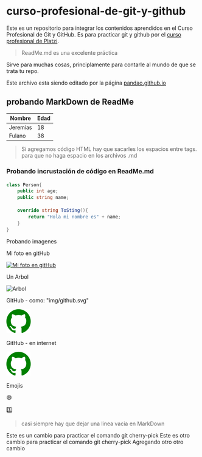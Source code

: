 # curso-profesional-de-git-y-github
Este es un repositorio para integrar los contenidos aprendidos en el Curso Profesional de Git y GitHub. Es para practicar git y github por el [curso profesional de Platzi](https://platzi.com/cursos/git-github/ "Platzi").

> ReadMe.md es una excelente práctica

Sirve para muchas cosas, principlamente para contarle al mundo de que se trata tu repo.

Este archivo esta siendo editado por la página [pandao.github.io](https://pandao.github.io/editor.md/en.html "pandao.github.io")

probando MarkDown de ReadMe
--
<table><thead><tr><th>Nombre</th><th>Edad</th></tr></thead><tbody><tr><td>Jeremias</td><td>18</td></tr><tr><td>Fulano</td><td>38</td></tr></tbody></table>

> Si agregamos código HTML hay que sacarles los espacios entre tags. para que no haga espacio en los archivos .md

### Probando incrustación de código en ReadMe.md
```csharp
class Person{
	public int age;
	public string name;
	
	override string ToSting(){
		return "Hola mi nombre es" + name;
	} 
}
```

Probando imagenes 

Mi foto en gitHub

[![Mi foto en gitHub](https://avatars.githubusercontent.com/u/90732956?s%3D64%26v%3D4)](https://github.com/Jeremias0901)

Un Arbol

![Arbol](https://estaticos.muyinteresante.es/uploads/images/test/5af18b675bafe8cd7d3c986b/arbol.jpg)

GitHub - como: "img/github.svg"

![GitHub](img/github.svg)

GitHub - en internet

[![GitHub](https://raw.githubusercontent.com/Jeremias0901/curso-profesional-de-git-y-github/HEAD/img/github.svg)](https://raw.githubusercontent.com/Jeremias0901/curso-profesional-de-git-y-github/HEAD/img/github.svg)

Emojis

:smile:

:three:

> casi siempre hay que dejar una linea vacia en MarkDown

Este es un cambio para practicar el comando git cherry-pick
Este es otro cambio para practicar el comando git cherry-pick
Agregando otro otro cambio